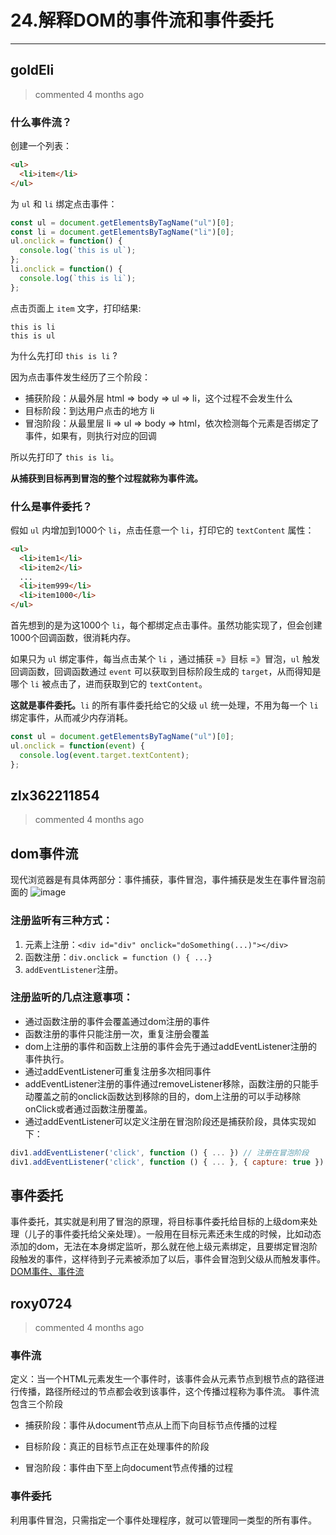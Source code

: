 
 # 24.解释DOM的事件流和事件委托 
  
 ***
## goldEli 
 > commented 4 months ago 

### 什么事件流？

创建一个列表：


```html
<ul>
  <li>item</li>
</ul>

```
为 `ul` 和 `li` 绑定点击事件：


```js
const ul = document.getElementsByTagName("ul")[0];
const li = document.getElementsByTagName("li")[0];
ul.onclick = function() {
  console.log(`this is ul`);
};
li.onclick = function() {
  console.log(`this is li`);
};

```
点击页面上 `item` 文字，打印结果:


```
this is li
this is ul

```
为什么先打印 `this is li` ?

因为点击事件发生经历了三个阶段：
* 捕获阶段：从最外层 html => body => ul => li，这个过程不会发生什么
* 目标阶段：到达用户点击的地方 li
* 冒泡阶段：从最里层 li => ul => body => html，依次检测每个元素是否绑定了事件，如果有，则执行对应的回调

所以先打印了 `this is li`。

**从捕获到目标再到冒泡的整个过程就称为事件流。**

### 什么是事件委托？

假如 `ul` 内增加到1000个 `li`，点击任意一个 `li`，打印它的 `textContent` 属性：


```html
<ul>
  <li>item1</li>
  <li>item2</li>
  ...
  <li>item999</li>
  <li>item1000</li>
</ul>

```

首先想到的是为这1000个 `li`，每个都绑定点击事件。虽然功能实现了，但会创建1000个回调函数，很消耗内存。

如果只为 `ul` 绑定事件，每当点击某个 `li` ，通过捕获 =》目标 =》冒泡，`ul` 触发回调函数，回调函数通过 `event` 可以获取到目标阶段生成的 `target`，从而得知是哪个 `li` 被点击了，进而获取到它的 `textContent`。

**这就是事件委托。**`li` 的所有事件委托给它的父级 `ul` 统一处理，不用为每一个 `li` 绑定事件，从而减少内存消耗。


```js
const ul = document.getElementsByTagName("ul")[0];
ul.onclick = function(event) {
  console.log(event.target.textContent);
};

```


## zlx362211854 
 > commented 4 months ago 

## dom事件流
现代浏览器是有具体两部分：事件捕获，事件冒泡，事件捕获是发生在事件冒泡前面的
![image](https://user-images.githubusercontent.com/22437181/63490037-4d4e2580-c4e6-11e9-9cf7-3c45eb8f1ffc.png)
### 注册监听有三种方式：
1. 元素上注册：`<div id="div" onclick="doSomething(...)"></div>`
2.  函数注册：`div.onclick = function () { ...}`
3.  `addEventListener`注册。
### 注册监听的几点注意事项：
* 通过函数注册的事件会覆盖通过dom注册的事件
* 函数注册的事件只能注册一次，重复注册会覆盖
* dom上注册的事件和函数上注册的事件会先于通过addEventListener注册的事件执行。
* 通过addEventListener可重复注册多次相同事件
* addEventListener注册的事件通过removeListener移除，函数注册的只能手动覆盖之前的onclick函数达到移除的目的，dom上注册的可以手动移除onClick或者通过函数注册覆盖。
* 通过addEventListener可以定义注册在冒泡阶段还是捕获阶段，具体实现如下：

```javascript
div1.addEventListener('click', function () { ... }) // 注册在冒泡阶段
div1.addEventListener('click', function () { ... }, { capture: true }) // 注册在捕获阶段

```
## 事件委托
事件委托，其实就是利用了冒泡的原理，将目标事件委托给目标的上级dom来处理（儿子的事件委托给父亲处理）。一般用在目标元素还未生成的时候，比如动态添加的dom，无法在本身绑定监听，那么就在他上级元素绑定，且要绑定冒泡阶段触发的事件，这样待到子元素被添加了以后，事件会冒泡到父级从而触发事件。
[DOM事件、事件流](https://juejin.im/post/5c31cc6f518825261f73421d)
## roxy0724 
 > commented 4 months ago 

### 事件流
定义：当一个HTML元素发生一个事件时，该事件会从元素节点到根节点的路径进行传播，路径所经过的节点都会收到该事件，这个传播过程称为事件流。
事件流包含三个阶段

- 捕获阶段：事件从document节点从上而下向目标节点传播的过程

- 目标阶段：真正的目标节点正在处理事件的阶段

- 冒泡阶段：事件由下至上向document节点传播的过程

### 事件委托
利用事件冒泡，只需指定一个事件处理程序，就可以管理同一类型的所有事件。